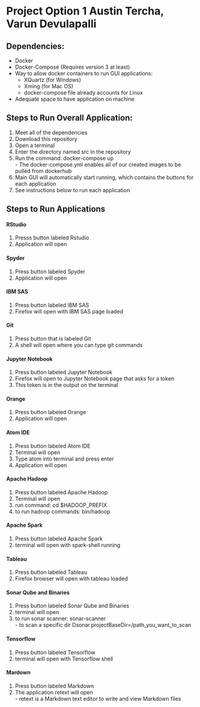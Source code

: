 # Project Option 1 Austin Tercha, Varun Devulapalli  

## Dependencies:  
  - Docker  
  - Docker-Compose (Requires version 3 at least)
  - Way to allow docker containers to run GUI applications:  
    - XQuartz (for Windows)  
    - Xming (for Mac OS)  
    - docker-compose file already accounts for Linux  
  - Adequate space to have application on machine  

## Steps to Run Overall Application:  
  1. Meet all of the dependencies  
  2. Download this repository  
  3. Open a terminal  
  4. Enter the directory named src in the repository  
  5. Run the command: docker-compose up  
    - The docker-compose.yml enables all of our created images to be pulled
    from dockerhub  
  6. Main GUI will automatically start running, which contains the buttons for
  each application  
  7. See instructions below to run each application  

## Steps to Run Applications  
#### RStudio  
  1. Presss button labeled Rstudio  
  2. Application will open  
#### Spyder  
  1. Press button labeled Spyder  
  2. Application will open  
#### IBM SAS  
  1. Press button labeled IBM SAS  
  2. Firefox will open with IBM SAS page loaded  
#### Git  
  1. Press button that is labeled Git  
  2. A shell will open where you can type git commands  
#### Jupyter Notebook  
  1. Press button labeled Jupyter Notebook  
  2. Firefox will open to Jupyter Notebook page that asks for a token  
  3. This token is in the output on the terminal  
#### Orange  
  1. Press button labeled Orange  
  2. Application will open  
#### Atom IDE  
  1. Press button labeled Atom IDE  
  2. Terminal will open  
  3. Type atom into terminal and press enter  
  4. Application will open  
#### Apache Hadoop  
  1. Press button labeled Apache Hadoop  
  2. Terminal will open
  3. run command: cd $HADOOP_PREFIX  
  4. to run hadoop commands: bin/hadoop <hadoop command>  
#### Apache Spark  
  1. Press button labeled Apache Spark  
  2. terminal will open with spark-shell running  
#### Tableau  
  1. Press button labeled Tableau  
  2. Firefox browser will open with tableau loaded  
#### Sonar Qube and Binaries  
  1. Press button labeled Sonar Qube and Binaries  
  2. terminal will open  
  3. to run sonar scanner: sonar-scanner  
    - to scan a specific dir Dsonar.projectBaseDir=/path_you_want_to_scan
#### Tensorflow  
  1. Press button labeled Tensorflow  
  2. terminal will open with Tensorflow shell  
#### Mardown  
  1. Press button labeled Markdown  
  2. The application retext will open  
    - retext is a Markdown text editor to write and view Markdown files
